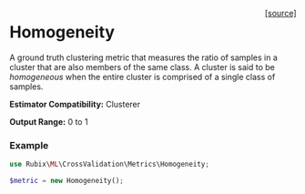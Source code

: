 <span style="float:right;"><a href="https://github.com/RubixML/RubixML/blob/master/src/CrossValidation/Metrics/Homogeneity.php">[source]</a></span>

# Homogeneity
A ground truth clustering metric that measures the ratio of samples in a cluster that are also members of the same class. A cluster is said to be *homogeneous* when the entire cluster is comprised of a single class of samples.

**Estimator Compatibility:** Clusterer

**Output Range:** 0 to 1

### Example
```php
use Rubix\ML\CrossValidation\Metrics\Homogeneity;

$metric = new Homogeneity();
```